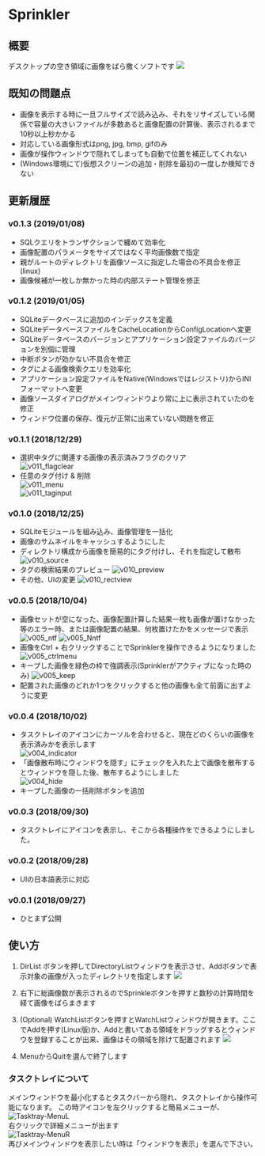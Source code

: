 # Sprinkler

## 概要
デスクトップの空き領域に画像をばら撒くソフトです
![](https://github.com/degarashi/sprinkler/blob/images/sprinkler_v010_sc0.jpg)

## 既知の問題点
* 画像を表示する時に一旦フルサイズで読み込み、それをリサイズしている関係で容量の大きいファイルが多数あると画像配置の計算後、表示されるまで10秒以上秒かかる
* 対応している画像形式はpng, jpg, bmp, gifのみ
* 画像が操作ウィンドウで隠れてしまっても自動で位置を補正してくれない
* (Windows環境にて)仮想スクリーンの追加・削除を最初の一度しか検知できない

## 更新履歴
### v0.1.3 (2019/01/08)
* SQLクエリをトランザクションで纏めて効率化  
* 画像配置のパラメータをサイズではなく平均画像数で指定  
* 親がルートのディレクトリを画像ソースに指定した場合の不具合を修正(linux)  
* 画像候補が一枚しか無かった時の内部ステート管理を修正  
### v0.1.2 (2019/01/05)
* SQLiteデータベースに追加のインデックスを定義  
* SQLiteデータベースファイルをCacheLocationからConfigLocationへ変更  
* SQLiteデータベースのバージョンとアプリケーション設定ファイルのバージョンを別個に管理  
* 中断ボタンが効かない不具合を修正  
* タグによる画像検索クエリを効率化  
* アプリケーション設定ファイルをNative(Windowsではレジストリ)からINIフォーマットへ変更  
* 画像ソースダイアログがメインウィンドウより常に上に表示されていたのを修正  
* ウィンドウ位置の保存、復元が正常に出来ていない問題を修正  

### v0.1.1 (2018/12/29)
* 選択中タグに関連する画像の表示済みフラグのクリア  
![v011_flagclear](https://github.com/degarashi/sprinkler/blob/images/sprinkler_v011_flagclear.png)  
* 任意のタグ付け & 削除  
![v011_menu](https://github.com/degarashi/sprinkler/blob/images/sprinkler_v011_menu0.jpg)  
![v011_taginput](https://github.com/degarashi/sprinkler/blob/images/sprinkler_v011_taginput.png)  

### v0.1.0 (2018/12/25)
* SQLiteモジュールを組み込み、画像管理を一括化
* 画像のサムネイルをキャッシュするようにした
* ディレクトリ構成から画像を簡易的にタグ付けし、それを指定して散布
![v010_source](https://github.com/degarashi/sprinkler/blob/images/sprinkler_v010_source.png)
* タグの検索結果のプレビュー
![v010_preview](https://github.com/degarashi/sprinkler/blob/images/sprinkler_v010_preview.png)
* その他、UIの変更
![v010_rectview](https://github.com/degarashi/sprinkler/blob/images/sprinkler_v010_rectview.png)

### v0.0.5 (2018/10/04)
* 画像セットが空になった、画像配置計算した結果一枚も画像が置けなかった等のエラー時、または画像配置の結果、何枚置けたかをメッセージで表示  
![v005_ntf](https://github.com/degarashi/sprinkler/blob/images/sprinkler_v005_ntf.png)
![v005_Nntf](https://github.com/degarashi/sprinkler/blob/images/sprinkler_v005_Nntf.png)  
* 画像をCtrl + 右クリックすることでSprinklerを操作できるようになりました  
![v005_ctrlmenu](https://github.com/degarashi/sprinkler/blob/images/sprinkler_v005_ctrlmenu.png)  
* キープした画像を緑色の枠で強調表示(Sprinklerがアクティブになった時のみ)
![v005_keep](https://github.com/degarashi/sprinkler/blob/images/sprinkler_v005_keep.png)  
* 配置された画像のどれか1つをクリックすると他の画像も全て前面に出すように変更

### v0.0.4 (2018/10/02)
* タスクトレイのアイコンにカーソルを合わせると、現在どのくらいの画像を表示済みかを表示します  
![v004_indicator](https://github.com/degarashi/sprinkler/blob/images/sprinkler_v004_indicator.png)  
* 「画像散布時にウィンドウを隠す」にチェックを入れた上で画像を散布するとウィンドウを隠した後、散布するようにしました  
![v004_hide](https://github.com/degarashi/sprinkler/blob/images/sprinkler_v004_hide.png)  
* キープした画像の一括削除ボタンを追加

### v0.0.3 (2018/09/30)
* タスクトレイにアイコンを表示し、そこから各種操作をできるようにしました。

### v0.0.2 (2018/09/28)
* UIの日本語表示に対応

### v0.0.1 (2018/09/27)
* ひとまず公開

## 使い方
1. DirList ボタンを押してDirectoryListウィンドウを表示させ、Addボタンで表示対象の画像が入ったディレクトリを指定します
![](https://github.com/degarashi/sprinkler/blob/images/sprinkler_sc2.jpg)

2. 右下に総画像数が表示されるのでSprinkleボタンを押すと数秒の計算時間を経て画像をばらまきます

3. (Optional) WatchListボタンを押すとWatchListウィンドウが開きます。ここでAddを押す(Linux版)か、Addと書いてある領域をドラッグするとウィンドウを登録することが出来、画像はその領域を除けて配置されます
![](https://github.com/degarashi/sprinkler/blob/images/sprinkler_sc1.jpg)

4. MenuからQuitを選んで終了します

### タスクトレイについて
メインウィンドウを最小化するとタスクバーから隠れ、タスクトレイから操作可能になります。
この時アイコンを左クリックすると簡易メニューが、  
![Tasktray-MenuL](https://github.com/degarashi/sprinkler/blob/images/sprinkler_v003_menu0.png)  
右クリックで詳細メニューが出ます  
![Tasktray-MenuR](https://github.com/degarashi/sprinkler/blob/images/sprinkler_v003_menu1.png)  
再びメインウィンドウを表示したい時は「ウィンドウを表示」を選んで下さい。
